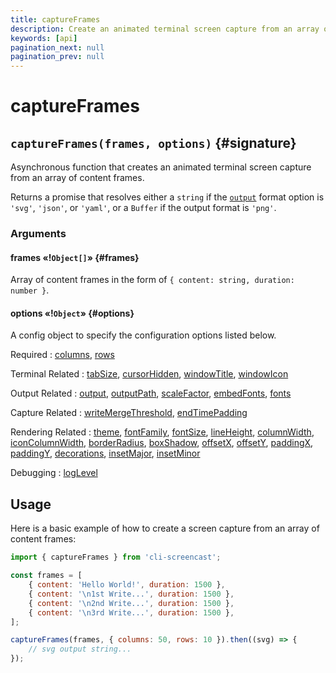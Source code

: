 ```yaml
---
title: captureFrames
description: Create an animated terminal screen capture from an array of content frames
keywords: [api]
pagination_next: null
pagination_prev: null
---
```


# captureFrames

## `captureFrames(frames, options)` {#signature}

Asynchronous function that creates an animated terminal screen capture from an array of content frames.

Returns a promise that resolves either a `string` if the [`output`](options.md#output) format option is `'svg'`, `'json'`, or `'yaml'`, or a `Buffer` if the output format is `'png'`.

### Arguments

#### frames «!`Object[]`» {#frames}

Array of content frames in the form of `{ content: string, duration: number }`.

#### options «!`Object`» {#options}

A config object to specify the configuration options listed below.

Required
: [columns](options.md#columns),
  [rows](options.md#rows)

Terminal Related
: [tabSize](options.md#tabSize),
  [cursorHidden](options.md#cursorHidden),
  [windowTitle](options.md#windowTitle),
  [windowIcon](options.md#windowIcon)

Output Related
: [output](options.md#output),
  [outputPath](options.md#outputPath),
  [scaleFactor](options.md#scaleFactor),
  [embedFonts](options.md#embedFonts),
  [fonts](options.md#fonts)

Capture Related
: [writeMergeThreshold](options.md#writeMergeThreshold),
  [endTimePadding](options.md#endTimePadding)

Rendering Related
: [theme](options.md#theme),
  [fontFamily](options.md#fontFamily),
  [fontSize](options.md#fontSize),
  [lineHeight](options.md#lineHeight),
  [columnWidth](options.md#columnWidth),
  [iconColumnWidth](options.md#iconColumnWidth),
  [borderRadius](options.md#borderRadius),
  [boxShadow](options.md#boxShadow),
  [offsetX](options.md#offsetX),
  [offsetY](options.md#offsetY),
  [paddingX](options.md#paddingX),
  [paddingY](options.md#paddingY),
  [decorations](options.md#decorations),
  [insetMajor](options.md#insetMajor),
  [insetMinor](options.md#insetMinor)

Debugging
: [logLevel](options.md#logLevel)

## Usage

Here is a basic example of how to create a screen capture from an array of content frames:

```js result='./assets/usage--frames.svg'
import { captureFrames } from 'cli-screencast';

const frames = [
    { content: 'Hello World!', duration: 1500 },
    { content: '\n1st Write...', duration: 1500 },
    { content: '\n2nd Write...', duration: 1500 },
    { content: '\n3rd Write...', duration: 1500 },
];

captureFrames(frames, { columns: 50, rows: 10 }).then((svg) => {
    // svg output string...
});
```
